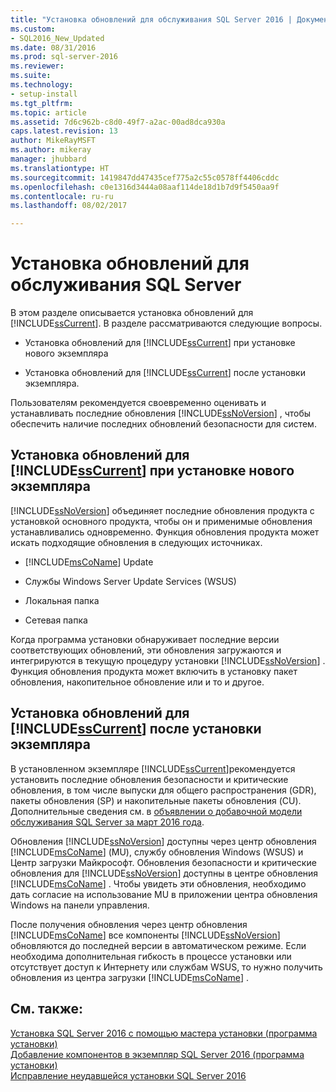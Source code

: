 ```yaml
---
title: "Установка обновлений для обслуживания SQL Server 2016 | Документы Майкрософт"
ms.custom:
- SQL2016_New_Updated
ms.date: 08/31/2016
ms.prod: sql-server-2016
ms.reviewer: 
ms.suite: 
ms.technology:
- setup-install
ms.tgt_pltfrm: 
ms.topic: article
ms.assetid: 7d6c962b-c8d0-49f7-a2ac-00ad8dca930a
caps.latest.revision: 13
author: MikeRayMSFT
ms.author: mikeray
manager: jhubbard
ms.translationtype: HT
ms.sourcegitcommit: 1419847dd47435cef775a2c55c0578ff4406cddc
ms.openlocfilehash: c0e1316d3444a08aaf114de18d1b7d9f5450aa9f
ms.contentlocale: ru-ru
ms.lasthandoff: 08/02/2017

---
```

# <a name="install-sql-server-servicing-updates"></a>Установка обновлений для обслуживания SQL Server
  В этом разделе описывается установка обновлений для [!INCLUDE[ssCurrent](../../includes/sscurrent-md.md)]. В разделе рассматриваются следующие вопросы.  
  
-   Установка обновлений для [!INCLUDE[ssCurrent](../../includes/sscurrent-md.md)] при установке нового экземпляра  
  
-   Установка обновлений для [!INCLUDE[ssCurrent](../../includes/sscurrent-md.md)] после установки экземпляра.  
  
 Пользователям рекомендуется своевременно оценивать и устанавливать последние обновления [!INCLUDE[ssNoVersion](../../includes/ssnoversion-md.md)] , чтобы обеспечить наличие последних обновлений безопасности для систем.  
  
## <a name="installing-updates-for-includesscurrentincludessscurrent-mdmd-during-a-new-installation"></a>Установка обновлений для [!INCLUDE[ssCurrent](../../includes/sscurrent-md.md)] при установке нового экземпляра  
 [!INCLUDE[ssNoVersion](../../includes/ssnoversion-md.md)] объединяет последние обновления продукта с установкой основного продукта, чтобы он и применимые обновления устанавливались одновременно. Функция обновления продукта может искать подходящие обновления в следующих источниках.  
  
-   [!INCLUDE[msCoName](../../includes/msconame-md.md)] Update  
  
-   Службы Windows Server Update Services (WSUS)  
  
-   Локальная папка  
  
-   Сетевая папка  
  
 Когда программа установки обнаруживает последние версии соответствующих обновлений, эти обновления загружаются и интегрируются в текущую процедуру установки [!INCLUDE[ssNoVersion](../../includes/ssnoversion-md.md)] . Функция обновления продукта может включить в установку пакет обновления, накопительное обновление или и то и другое.  
  
## <a name="installing-updates-for-includesscurrentincludessscurrent-mdmd-after-it-has-already-been-installed"></a>Установка обновлений для [!INCLUDE[ssCurrent](../../includes/sscurrent-md.md)] после установки экземпляра  
 В установленном экземпляре [!INCLUDE[ssCurrent](../../includes/sscurrent-md.md)]рекомендуется установить последние обновления безопасности и критические обновления, в том числе выпуски для общего распространения (GDR), пакеты обновления (SP) и накопительные пакеты обновления (CU). Дополнительные сведения см. в [объявлении о добавочной модели обслуживания SQL Server за март 2016 года](http://blogs.msdn.microsoft.com/sqlreleaseservices/announcing-updates-to-the-sql-server-incremental-servicing-model-ism/). 
  
 Обновления [!INCLUDE[ssNoVersion](../../includes/ssnoversion-md.md)] доступны через центр обновления [!INCLUDE[msCoName](../../includes/msconame-md.md)] (MU), службу обновления Windows (WSUS) и Центр загрузки Майкрософт. Обновления безопасности и критические обновления для [!INCLUDE[ssNoVersion](../../includes/ssnoversion-md.md)] доступны в центре обновления [!INCLUDE[msCoName](../../includes/msconame-md.md)] . Чтобы увидеть эти обновления, необходимо дать согласие на использование MU в приложении центра обновления Windows на панели управления.  
  
 После получения обновления через центр обновления [!INCLUDE[msCoName](../../includes/msconame-md.md)] все компоненты [!INCLUDE[ssNoVersion](../../includes/ssnoversion-md.md)] обновляются до последней версии в автоматическом режиме. Если необходима дополнительная гибкость в процессе установки или отсутствует доступ к Интернету или службам WSUS, то нужно получить обновления из центра загрузки [!INCLUDE[msCoName](../../includes/msconame-md.md)] .  
  
## <a name="see-also"></a>См. также:  
 [Установка SQL Server 2016 с помощью мастера установки (программа установки)](../../database-engine/install-windows/install-sql-server-from-the-installation-wizard-setup.md)   
 [Добавление компонентов в экземпляр SQL Server 2016 (программа установки)](../../database-engine/install-windows/add-features-to-an-instance-of-sql-server-2016-setup.md)   
 [Исправление неудавшейся установки SQL Server 2016](../../database-engine/install-windows/repair-a-failed-sql-server-installation.md)  
  
  

